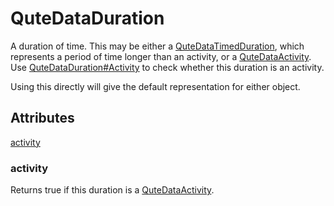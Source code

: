 # QuteDataDuration

A duration of time. This may be either a [QuteDataTimedDuration](QuteDataTimedDuration/README.md), which represents a period of time longer
than an activity, or a [QuteDataActivity](QuteDataActivity.md). Use [QuteDataDuration#Activity](#activity) to check whether this
duration is an activity.

Using this directly will give the default representation for either object.

## Attributes

[activity](#activity)


### activity

Returns true if this duration is a [QuteDataActivity](QuteDataActivity.md).
